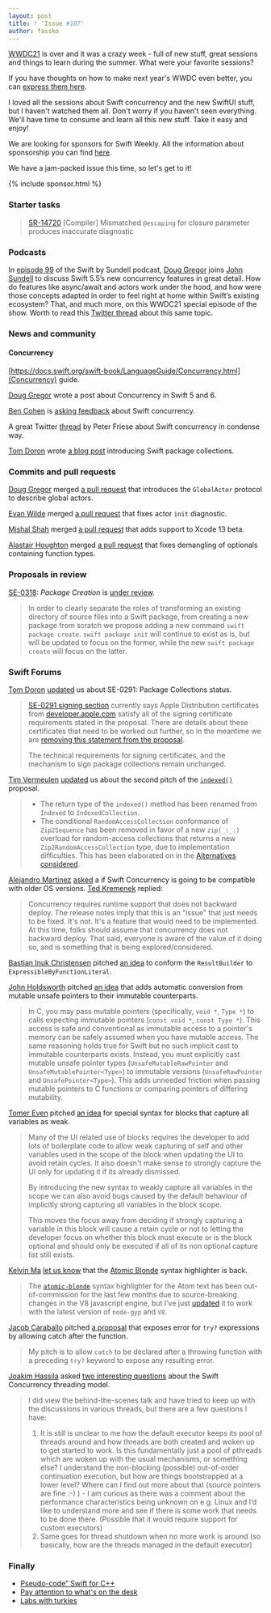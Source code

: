 ```yaml
---
layout: post
title: ! 'Issue #187'
author: fassko
---
```


[WWDC21](https://developer.apple.com/wwdc21/) is over and it was a crazy week - full of new stuff, great sessions and things to learn during the summer. What were your favorite sessions?

If you have thoughts on how to make next year's WWDC even better, you can [express them here](https://developer.apple.com/news/?id=lb12ga2i).

I loved all the sessions about Swift concurrency and the new SwiftUI stuff, but I haven't watched them all. Don't worry if you haven't seen everything. We'll have time to consume and learn all this new stuff. Take it easy and enjoy!

We are looking for sponsors for Swift Weekly. All the information about sponsorship you can find [here](https://swiftweeklybrief.com/sponsorship/).

We have a jam-packed issue this time, so let's get to it!

<!--excerpt-->

{% include sponsor.html %}

### Starter tasks

> [SR-14720](https://bugs.swift.org/browse/SR-14720) [Compiler] Mismatched `@escaping` for closure parameter produces inaccurate diagnostic

### Podcasts

In [episode 99](https://www.swiftbysundell.com/podcast/99/) of the Swift by Sundell podcast, [Doug Gregor](https://twitter.com/dgregor79) joins [John Sundell](https://twitter.com/johnsundell) to discuss Swift 5.5’s new concurrency features in great detail. How do features like async/await and actors work under the hood, and how were those concepts adapted in order to feel right at home within Swift’s existing ecosystem? That, and much more, on this WWDC21 special episode of the show.
Worth to read this [Twitter thread](https://twitter.com/dgregor79/status/1403428438980005888) about this same topic.

### News and community

#### Concurrency 

[https://docs.swift.org/swift-book/LanguageGuide/Concurrency.html](Concurrency) guide.

[Doug Gregor](https://twitter.com/dgregor79) wrote a post about Concurrency in Swift 5 and 6.

[Ben Cohen](https://twitter.com/AirspeedSwift) is [asking feedback](https://forums.swift.org/t/swift-concurrency-feedback-wanted/49336) about Swift concurrency.

A great Twitter [thread](https://twitter.com/peterfriese/status/1405223758479101954) by Peter Friese about Swift concurrency in condense way.


[Tom Doron](https://twitter.com/TomerDoron) wrote [a blog post](https://swift.org/blog/package-collections/) introducing Swift package collections.

### Commits and pull requests

[Doug Gregor](https://twitter.com/dgregor79) merged [a pull request](https://github.com/apple/swift/pull/37917) that introduces the `GlobalActor` protocol to describe global actors.

[Evan Wilde](https://github.com/etcwilde) merged [a pull request](https://github.com/apple/swift/pull/37880) that fixes actor `init` diagnostic.

[Mishal Shah](https://github.com/shahmishal) merged [a pull request](https://github.com/apple/swift/pull/37824) that adds support to Xcode 13 beta.

[Alastair Houghton](https://github.com/al45tair) merged [a pull request](https://github.com/apple/swift/pull/37787) that fixes demangling of optionals containing function types.

### Proposals in review

[SE-0318](https://github.com/apple/swift-evolution/blob/main/proposals/0318-package-creation.md): *Package Creation* is [under review](https://forums.swift.org/t/se-0318-package-creation/49659).

> In order to clearly separate the roles of transforming an existing directory of source files into a Swift package, from creating a new package from scratch we propose adding a new command `swift package create`. `swift package init` will continue to exist as is, but will be updated to focus on the former, while the new `swift package create` will focus on the latter.

### Swift Forums

[Tom Doron](https://twitter.com/TomerDoron) [updated](https://forums.swift.org/t/amendment-se-0291-package-collections/49341) us about SE-0291: Package Collections status.

> [SE-0291 signing section](https://github.com/apple/swift-evolution/blob/main/proposals/0291-package-collections.md#requirements-on-signing-certificate) currently says Apple Distribution certificates from [developer.apple.com](http://developer.apple.com/) satisfy all of the signing certificate requirements stated in the proposal. There are details about these certificates that need to be worked out further, so in the meantime we are [removing this statement from the proposal](https://github.com/apple/swift-evolution/pull/1383).
>
> The technical requirements for signing certificates, and the mechanism to sign package collections remain unchanged.

[Tim Vermeulen](https://twitter.com/tim_vermeulen) [updated](https://forums.swift.org/t/pitch-2-add-indexed-and-collection-conformances-for-enumerated-and-zip/49604) us about the second pitch of the [`indexed()`](https://github.com/timvermeulen/swift-evolution/blob/indexed-enumerated-zip-v2/proposals/0312-indexed-and-enumerated-zip-collections.md) proposal.

> *  The return type of the `indexed()` method has been renamed from `Indexed` to `IndexedCollection`.
> *  The conditional `RandomAccessCollection` conformance of `Zip2Sequence` has been removed in favor of a new `zip(_:_:)` overload for random-access collections that returns a new `Zip2RandomAccessCollection` type, due to implementation difficulties. This has been elaborated on in the [Alternatives considered](https://github.com/timvermeulen/swift-evolution/blob/indexed-enumerated-zip-v2/proposals/0312-indexed-and-enumerated-zip-collections.md#add-conditional-conformance-to-randomaccesscollection-for-zip2sequence-rather-than-overloading-zip).

[Alejandro Martinez](https://twitter.com/alexito4) [asked](https://forums.swift.org/t/will-swift-concurrency-deploy-back-to-older-oss/49370) a if Swift Concurrency is going to be compatible with older OS versions. [Ted Kremenek](https://twitter.com/tkremenek) replied:

> Concurrency requires runtime support that does not backward deploy. The release notes imply that this is an "issue" that just needs to be fixed. It's not. It's a feature that would need to be implemented. At this time, folks should assume that concurrency does not backward deploy. That said, everyone is aware of the value of it doing so, and is something that is being explored/considered.

[Bastian Inuk Christensen](https://forums.swift.org/u/bastianinuk) pitched [an idea](https://forums.swift.org/t/expressible-by-function-literal/49298) to conform the `ResultBuilder` to `ExpressibleByFunctionLiteral`.

[John Holdsworth](https://github.com/johnno1962) pitched [an idea](https://forums.swift.org/t/automatic-mutable-pointer-conversion/49304) that adds automatic conversion from mutable unsafe pointers to their immutable counterparts.

> In C, you may pass mutable pointers (specifically, `void *`, `Type *`) to calls expecting immutable pointers (`const void *`, `const Type *`). This access is safe and conventional as immutable access to a pointer's memory can be safely assumed when you have mutable access. The same reasoning holds true for Swift but no such implicit cast to immutable counterparts exists. Instead, you must explicitly cast mutable unsafe pointer types (`UnsafeMutableRawPointer` and `UnsafeMutablePointer<Type>`) to immutable versions (`UnsafeRawPointer` and `UnsafePointer<Type>`). This adds unneeded friction when passing mutable pointers to C functions or comparing pointers of differing mutability.

[Tomer Even](https://forums.swift.org/u/eventomer) pitched [an idea](https://forums.swift.org/t/special-syntax-for-blocks-who-capture-all-variables-as-weak/49290) for special syntax for blocks that capture all variables as weak.

> Many of the UI related use of blocks requires the developer to add lots of boilerplate code to allow weak capturing of self and other variables used in the scope of the block when updating the UI to avoid retain cycles. It also doesn't make sense to strongly capture the UI only for updating it if its already dismissed.
>
> By introducing the new syntax to weakly capture all variables in the scope we can also avoid bugs caused by the default behaviour of implicitly strong capturing all variables in the block scope.
> 
> This moves the focus away from deciding if strongly capturing a variable in this block will cause a retain cycle or not to letting the developer focus on whether this block must execute or is the block optional and should only be executed if all of its non optional capture list still exists.

[Kelvin Ma](https://github.com/kelvin13) [let us know](https://forums.swift.org/t/atomic-blonde-is-back/49288) that the [Atomic Blonde](https://atom.io/packages/atomic-blonde) syntax highlighter is back.

> The [`atomic-blonde`](https://atom.io/packages/atomic-blonde) syntax highlighter for the Atom text has been out-of-commission for the last few months due to source-breaking changes in the V8 javascript engine, but I’ve just [updated](https://github.com/kelvin13/atomic-blonde/releases) it to work with the latest version of `node-gyp` and `V8`.

[Jacob Caraballo](https://forums.swift.org/u/jacobcaraballo) pitched [a proposal](https://forums.swift.org/t/pitch-try-catch-expose-error-for-try-expressions-by-allowing-catch-after-the-function/49445) that exposes error for `try?` expressions by allowing catch after the function.

> My pitch is to allow `catch` to be declared after a throwing function with a preceding `try?` keyword to expose any resulting error.

[Joakim Hassila](https://forums.swift.org/u/joakim_hassila1) asked [two interesting questions](https://forums.swift.org/t/swift-concurrency-threading-model-questions/49520) about the Swift Concurrency threading model.

> I did view the behind-the-scenes talk and have tried to keep up with the discussions in various threads, but there are a few questions I have:
>
> 1.  It is still is unclear to me how the default executor keeps its pool of threads around and how threads are both created and woken up to get started to work. Is this fundamentally just a pool of pthreads which are woken up with the usual mechanisms, or something else? I understand the non-blocking (possible) out-of-order continuation execution, but how are things bootstrapped at a lower level? Where can I find out more about that (source pointers are fine :-) ) - I am curious as there was a comment about the performance characteristics being unknown on e g. Linux and I’d like to understand more and see if there is some work that needs to be done there. (Possible that it would require support for custom executors)
> 2.  Same goes for thread shutdown when no more work is around (so basically, how are the threads managed in the default executor)

### Finally

* [Pseudo-code” Swift for C++](https://twitter.com/slava_pestov/status/1400650772426244097)
* [Pay attention to what's on the desk](https://twitter.com/ericasadun/status/1402317358555795462)
* [Labs with turkies](https://twitter.com/AirspeedSwift/status/1403369770171260937)
